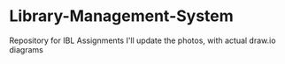# Library-Management-System

Repository for IBL Assignments
I'll update the photos, with actual draw.io diagrams

